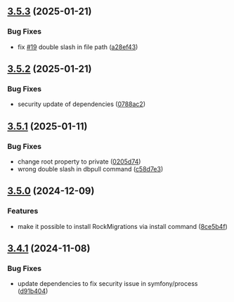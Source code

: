 ## [3.5.3](https://github.com/baumrock/RockShell/compare/v3.5.2...v3.5.3) (2025-01-21)


### Bug Fixes

* fix [#19](https://github.com/baumrock/RockShell/issues/19) double slash in file path ([a28ef43](https://github.com/baumrock/RockShell/commit/a28ef4388386132e77d7f73a6b0a2017b53f339c))

## [3.5.2](https://github.com/baumrock/RockShell/compare/v3.5.1...v3.5.2) (2025-01-21)


### Bug Fixes

* security update of dependencies ([0788ac2](https://github.com/baumrock/RockShell/commit/0788ac271e42cded79fd3068ec492d782ab8d7ed))

## [3.5.1](https://github.com/baumrock/RockShell/compare/v3.5.0...v3.5.1) (2025-01-11)


### Bug Fixes

* change root property to private ([0205d74](https://github.com/baumrock/RockShell/commit/0205d74292271862c75bcc92fb47792ea5f3497b))
* wrong double slash in dbpull command ([c58d7e3](https://github.com/baumrock/RockShell/commit/c58d7e3113681fdd3439cfe5e7f9567223633237))

## [3.5.0](https://github.com/baumrock/RockShell/compare/v3.4.1...v3.5.0) (2024-12-09)


### Features

* make it possible to install RockMigrations via install command ([8ce5b4f](https://github.com/baumrock/RockShell/commit/8ce5b4f6767fcb00d1ce8499f122c6cad4436e66))

## [3.4.1](https://github.com/baumrock/RockShell/compare/v3.4.0...v3.4.1) (2024-11-08)


### Bug Fixes

* update dependencies to fix security issue in symfony/process ([d91b404](https://github.com/baumrock/RockShell/commit/d91b404e04898e534bf6e008250a8bd2652816e3))


